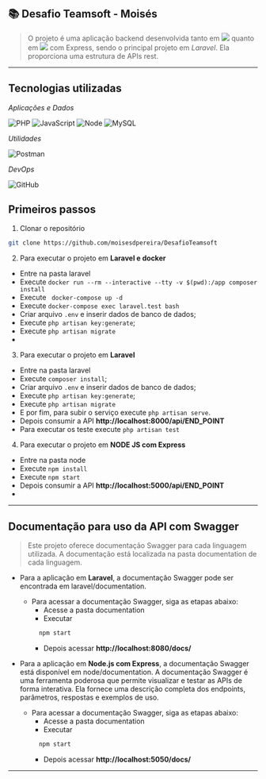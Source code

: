 ## 📚 Desafio Teamsoft - Moisés

> O projeto é uma aplicação backend desenvolvida tanto em 
> <img src="https://img.shields.io/badge/Laravel-FF2D20?style=for-the-badge&logo=laravel&logoColor=white" /> 
> quanto em <img src="https://img.shields.io/badge/Node.js-43853D?style=for-the-badge&logo=node.js&logoColor=white" />
com Express, sendo o principal projeto em *Laravel*.
Ela proporciona uma estrutura de APIs rest.

---
## Tecnologias utilizadas
*Aplicações e Dados*

![PHP](https://img.shields.io/badge/PHP-777BB4?style=flat&logo=php&logoColor=white)
![JavaScript](https://img.shields.io/badge/JavaScript-F7DF1E?style=flat&logo=javascript&logoColor=black)
![Node](https://img.shields.io/badge/Node.js-43853D?node&logo=node.js&logoColor=white)
![MySQL](https://img.shields.io/badge/MySQL-00000F?style=flat&logo=mysql&logoColor=white)

*Utilidades*

![Postman](https://img.shields.io/badge/-Postman-333333?style=flat&logo=postman)

*DevOps*

![GitHub](https://img.shields.io/badge/-GitHub-333333?style=flat&logo=github)

## Primeiros passos
1. Clonar o repositório
```bash
git clone https://github.com/moisesdpereira/DesafioTeamsoft
```
2. Para executar o projeto em **Laravel e docker**
- Entre na pasta laravel
- Execute `docker run --rm --interactive --tty -v $(pwd):/app composer install`
- Execute ` docker-compose up -d`
- Execute `docker-compose exec laravel.test bash`
- Criar arquivo `.env` e inserir dados de banco de dados;
- Execute `php artisan key:generate`;
- Execute `php artisan migrate`
- 
3. Para executar o projeto em **Laravel** 
- Entre na pasta laravel
- Execute `composer install`;
- Criar arquivo `.env` e inserir dados de banco de dados;
- Execute `php artisan key:generate`;
- Execute `php artisan migrate`
- E por fim, para subir o serviço execute `php artisan serve`.
- Depois consumir a API **http://localhost:8000/api/END_POINT**
- Para executar os teste execute `php artisan test`

4. Para executar o projeto em **NODE JS com Express**
- Entre na pasta node
- Execute `npm install`
- Execute `npm start`
- Depois consumir a API **http://localhost:5000/api/END_POINT**
- 
---
## Documentação para uso da API com Swagger
> Este projeto oferece documentação Swagger para cada linguagem utilizada. A documentação está localizada na pasta documentation de cada linguagem.

- Para a aplicação em **Laravel**, a documentação Swagger pode ser encontrada em laravel/documentation.
  - Para acessar a documentação Swagger, siga as etapas abaixo:
    - Acesse a pasta documentation 
    - Executar
    ```bash
      npm start
    ```
    - Depois acessar **http://localhost:8080/docs/**

- Para a aplicação em **Node.js com Express**, a documentação Swagger está disponível em node/documentation.
A documentação Swagger é uma ferramenta poderosa que permite visualizar e testar as APIs de forma interativa. Ela fornece uma descrição completa dos endpoints, parâmetros, respostas e exemplos de uso.
    - Para acessar a documentação Swagger, siga as etapas abaixo:
        - Acesse a pasta documentation
        - Executar
        ```bash
          npm start
        ```
        - Depois acessar **http://localhost:5050/docs/**
---